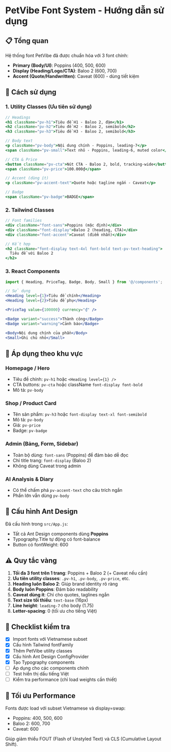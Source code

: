 # PetVibe Font System - Hướng dẫn sử dụng

## 📋 Tổng quan
Hệ thống font PetVibe đã được chuẩn hóa với 3 font chính:
- **Primary (Body/UI)**: Poppins (400, 500, 600)
- **Display (Heading/Logo/CTA)**: Baloo 2 (600, 700)
- **Accent (Quote/Handwritten)**: Caveat (600) - dùng tiết kiệm

## 🎨 Cách sử dụng

### 1. Utility Classes (Ưu tiên sử dụng)

```jsx
// Headings
<h1 className="pv-h1">Tiêu đề H1 - Baloo 2, đậm</h1>
<h2 className="pv-h2">Tiêu đề H2 - Baloo 2, semibold</h2>
<h3 className="pv-h3">Tiêu đề H3 - Baloo 2, semibold</h3>

// Body text
<p className="pv-body">Nội dung chính - Poppins, leading-7</p>
<span className="pv-small">Text nhỏ - Poppins, leading-6, muted color</span>

// CTA & Price
<button className="pv-cta">Nút CTA - Baloo 2, bold, tracking-wide</button>
<span className="pv-price">100.000₫</span>

// Accent (dùng ít)
<p className="pv-accent-text">Quote hoặc tagline ngắn - Caveat</p>

// Badge
<span className="pv-badge">BADGE</span>
```

### 2. Tailwind Classes

```jsx
// Font families
<div className="font-sans">Poppins (mặc định)</div>
<div className="font-display">Baloo 2 (heading, CTA)</div>
<div className="font-accent">Caveat (điểm nhấn)</div>

// Kết hợp
<h2 className="font-display text-4xl font-bold text-pv-text-heading">
  Tiêu đề với Baloo 2
</h2>
```

### 3. React Components

```jsx
import { Heading, PriceTag, Badge, Body, Small } from '@/components';

// Sử dụng
<Heading level={1}>Tiêu đề chính</Heading>
<Heading level={2}>Tiêu đề phụ</Heading>

<PriceTag value={100000} currency="₫" />

<Badge variant="success">Thành công</Badge>
<Badge variant="warning">Cảnh báo</Badge>

<Body>Nội dung chính của phần</Body>
<Small>Ghi chú nhỏ</Small>
```

## 📍 Áp dụng theo khu vực

### Homepage / Hero
- Tiêu đề chính: `pv-h1` hoặc `<Heading level={1} />`
- CTA buttons: `pv-cta` hoặc className `font-display font-bold`
- Mô tả: `pv-body`

### Shop / Product Card
- Tên sản phẩm: `pv-h3` hoặc `font-display text-xl font-semibold`
- Mô tả: `pv-body`
- Giá: `pv-price`
- Badge: `pv-badge`

### Admin (Bảng, Form, Sidebar)
- Toàn bộ dùng: `font-sans` (Poppins) để đảm bảo dễ đọc
- Chỉ title trang: `font-display` (Baloo 2)
- Không dùng Caveat trong admin

### AI Analysis & Diary
- Có thể chấm phá `pv-accent-text` cho câu trích ngắn
- Phần lớn vẫn dùng `pv-body`

## 🔧 Cấu hình Ant Design

Đã cấu hình trong `src/App.js`:
- Tất cả Ant Design components dùng **Poppins**
- Typography.Title tự động có font-balance
- Button có fontWeight: 600

## ⚠️ Quy tắc vàng

1. **Tối đa 3 font trên 1 trang**: Poppins + Baloo 2 (+ Caveat nếu cần)
2. **Ưu tiên utility classes**: `.pv-h1`, `.pv-body`, `.pv-price`, etc.
3. **Heading luôn Baloo 2**: Giúp brand identity rõ ràng
4. **Body luôn Poppins**: Đảm bảo readability
5. **Caveat dùng ít**: Chỉ cho quotes, taglines ngắn
6. **Text size tối thiểu**: `text-base` (16px)
7. **Line height**: `leading-7` cho body (1.75)
8. **Letter-spacing**: 0 (tối ưu cho tiếng Việt)

## 🎯 Checklist kiểm tra

- [x] Import fonts với Vietnamese subset
- [x] Cấu hình Tailwind fontFamily
- [x] Thêm PetVibe utility classes
- [x] Cấu hình Ant Design ConfigProvider
- [x] Tạo Typography components
- [ ] Áp dụng cho các components chính
- [ ] Test hiển thị dấu tiếng Việt
- [ ] Kiểm tra performance (chỉ load weights cần thiết)

## 📱 Tối ưu Performance

Fonts được load với subset Vietnamese và display=swap:
- Poppins: 400, 500, 600
- Baloo 2: 600, 700
- Caveat: 600

Giúp giảm thiểu FOUT (Flash of Unstyled Text) và CLS (Cumulative Layout Shift).


